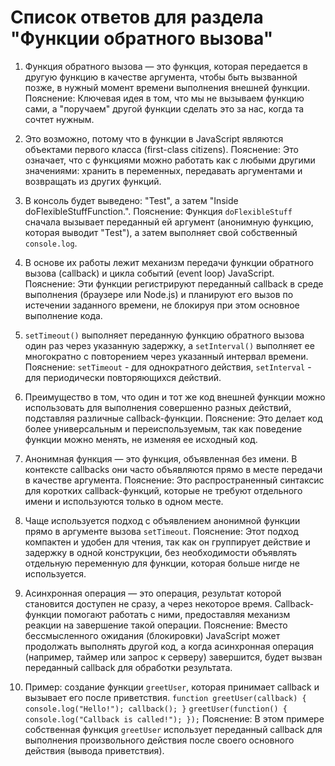 # Список ответов для раздела "Функции обратного вызова" 

1. Функция обратного вызова — это функция, которая передается в другую функцию в качестве аргумента, чтобы быть вызванной позже, в нужный момент времени выполнения внешней функции.
   Пояснение: Ключевая идея в том, что мы не вызываем функцию сами, а "поручаем" другой функции сделать это за нас, когда та сочтет нужным.

2. Это возможно, потому что в функции в JavaScript являются объектами первого класса (first-class citizens).
   Пояснение: Это означает, что с функциями можно работать как с любыми другими значениями: хранить в переменных, передавать аргументами и возвращать из других функций.

3. В консоль будет выведено: "Test", а затем "Inside doFlexibleStuffFunction.".
   Пояснение: Функция `doFlexibleStuff` сначала вызывает переданный ей аргумент (анонимную функцию, которая выводит "Test"), а затем выполняет свой собственный `console.log`.

4. В основе их работы лежит механизм передачи функции обратного вызова (callback) и цикла событий (event loop) JavaScript.
   Пояснение: Эти функции регистрируют переданный callback в среде выполнения (браузере или Node.js) и планируют его вызов по истечении заданного времени, не блокируя при этом основное выполнение кода.

5. `setTimeout()` выполняет переданную функцию обратного вызова один раз через указанную задержку, а `setInterval()` выполняет ее многократно с повторением через указанный интервал времени.
   Пояснение: `setTimeout` - для однократного действия, `setInterval` - для периодически повторяющихся действий.

6. Преимущество в том, что один и тот же код внешней функции можно использовать для выполнения совершенно разных действий, подставляя различные callback-функции.
   Пояснение: Это делает код более универсальным и переиспользуемым, так как поведение функции можно менять, не изменяя ее исходный код.

7. Анонимная функция — это функция, объявленная без имени. В контексте callbacks они часто объявляются прямо в месте передачи в качестве аргумента.
   Пояснение: Это распространенный синтаксис для коротких callback-функций, которые не требуют отдельного имени и используются только в одном месте.

8. Чаще используется подход с объявлением анонимной функции прямо в аргументе вызова `setTimeout`.
   Пояснение: Этот подход компактен и удобен для чтения, так как он группирует действие и задержку в одной конструкции, без необходимости объявлять отдельную переменную для функции, которая больше нигде не используется.

9. Асинхронная операция — это операция, результат которой становится доступен не сразу, а через некоторое время. Callback-функции помогают работать с ними, предоставляя механизм реакции на завершение такой операции.
   Пояснение: Вместо бессмысленного ожидания (блокировки) JavaScript может продолжать выполнять другой код, а когда асинхронная операция (например, таймер или запрос к серверу) завершится, будет вызван переданный callback для обработки результата.

10. Пример: создание функции `greetUser`, которая принимает callback и вызывает его после приветствия.
    `function greetUser(callback) { console.log("Hello!"); callback(); }` `greetUser(function() { console.log("Callback is called!"); });`
    Пояснение: В этом примере собственная функция `greetUser` использует переданный callback для выполнения произвольного действия после своего основного действия (вывода приветствия).
